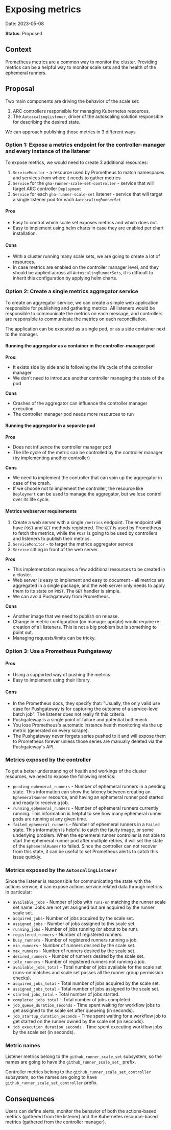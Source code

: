 # Exposing metrics

Date: 2023-05-08

**Status**: Proposed

## Context

Prometheus metrics are a common way to monitor the cluster. Providing metrics
can be a helpful way to monitor scale sets and the health of the ephemeral runners.

## Proposal

Two main components are driving the behavior of the scale set:

1. ARC controllers responsible for managing Kubernetes resources.
2. The `AutoscalingListener`, driver of the autoscaling solution responsible for
   describing the desired state.

We can approach publishing those metrics in 3 different ways

### Option 1: Expose a metrics endpoint for the controller-manager and every instance of the listener

To expose metrics, we would need to create 3 additional resources:

1. `ServiceMonitor` - a resource used by Prometheus to match namespaces and
   services from where it needs to gather metrics
2. `Service` for the `gha-runner-scale-set-controller` - service that will
   target ARC controller `Deployment`
3. `Service` for each `gha-runner-scale-set` listener - service that will target
   a single listener pod for each `AutoscalingRunnerSet`

#### Pros

- Easy to control which scale set exposes metrics and which does not.
- Easy to implement using helm charts in case they are enabled per chart
  installation.

#### Cons

- With a cluster running many scale sets, we are going to create a lot of
  resources.
- In case metrics are enabled on the controller manager level, and they should
  be applied across all `AutoscalingRunnerSets`, it is difficult to inherit this
  configuration by applying helm charts.

### Option 2: Create a single metrics aggregator service

To create an aggregator service, we can create a simple web application
responsible for publishing and gathering metrics. All listeners would be
responsible to communicate the metrics on each message, and controllers are
responsible to communicate the metrics on each reconciliation.

The application can be executed as a single pod, or as a side container next to
the manager.

#### Running the aggregator as a container in the controller-manager pod

**Pros:**
- It exists side by side and is following the life cycle of the controller
  manager
- We don't need to introduce another controller managing the state of the pod

**Cons**

- Crashes of the aggregator can influence the controller manager execution
- The controller manager pod needs more resources to run

#### Running the aggregator in a separate pod

**Pros**

- Does not influence the controller manager pod
- The life cycle of the metric can be controlled by the controller manager (by
  implementing another controller)

**Cons**

- We need to implement the controller that can spin up the aggregator in case of
  the crash.
- If we choose not to implement the controller, the resource like `Deployment`
  can be used to manage the aggregator, but we lose control over its life cycle.

#### Metrics webserver requirements

1. Create a web server with a single `/metrics` endpoint. The endpoint will have
   `POST` and `GET` methods registered. The `GET` is used by Prometheus to
   fetch the metrics, while the `POST` is going to be used by controllers and
   listeners to publish their metrics.
2. `ServiceMonitor` - to target the metrics aggregator service
3. `Service` sitting in front of the web server.

**Pros**

- This implementation requires a few additional resources to be created
  in a cluster.
- Web server is easy to implement and easy to document - all metrics are aggregated in a
  single package, and the web server only needs to apply them to its state on
  `POST`. The `GET` handler is simple.
- We can avoid Pushgateway from Prometheus.

**Cons**

- Another image that we need to publish on release.
- Change in metric configuration (on manager update) would require re-creation
  of all listeners. This is not a big problem but is something to point out.
- Managing requests/limits can be tricky.

### Option 3: Use a Prometheus Pushgateway

#### Pros

- Using a supported way of pushing the metrics.
- Easy to implement using their library.

#### Cons

- In the Prometheus docs, they specify that: "Usually, the only valid use case
  for Pushgateway is for capturing the outcome of a service-level batch job".
  The listener does not really fit this criteria.
- Pushgateway is a single point of failure and potential bottleneck.
- You lose Prometheus's automatic instance health monitoring via the up metric (generated on every scrape).
- The Pushgateway never forgets series pushed to it and will expose them to Prometheus forever unless those series are manually deleted via the Pushgateway's API.

### Metrics exposed by the controller

To get a better understanding of health and workings of the cluster
resources, we need to expose the following metrics:

- `pending_ephemeral_runners` - Number of ephemeral runners in a pending state.
  This information can show the latency between creating an `EphemeralRunner`
  resource, and having an ephemeral runner pod started and ready to receive a
  job.
- `running_ephemeral_runners` - Number of ephemeral runners currently running.
  This information is helpful to see how many ephemeral runner pods are running
  at any given time.
- `failed_ephemeral_runners` - Number of ephemeral runners in a `Failed` state.
  This information is helpful to catch the faulty image, or some underlying
  problem. When the ephemeral runner controller is not able to start the
  ephemeral runner pod after multiple retries, it will set the state of the
  `EphemeralRunner` to failed. Since the controller can not recover from this
  state, it can be useful to set Prometheus alerts to catch this issue quickly.

### Metrics exposed by the `AutoscalingListener`

Since the listener is responsible for communicating the state with the actions
service, it can expose actions service related data through metrics. In
particular:

- `available_jobs` - Number of jobs with `runs-on` matching the runner scale set name. Jobs are not yet assigned but are acquired by the runner scale set.
- `acquired_jobs`- Number of jobs acquired by the scale set.
- `assigned_jobs` - Number of jobs assigned to this scale set.
- `running_jobs` - Number of jobs running (or about to be run).
- `registered_runners` - Number of registered runners.
- `busy_runners` - Number of registered runners running a job.
- `min_runners` - Number of runners desired by the scale set.
- `max_runners` - Number of runners desired by the scale set.
- `desired_runners` - Number of runners desired by the scale set.
- `idle_runners` - Number of registered runners not running a job.
- `available_jobs_total` - Total number of jobs available for the scale set (runs-on matches and scale set passes all the runner group permission checks).
- `acquired_jobs_total` - Total number of jobs acquired by the scale set.
- `assigned_jobs_total` - Total number of jobs assigned to the scale set.
- `started_jobs_total` - Total number of jobs started.
- `completed_jobs_total` - Total number of jobs completed.
- `job_queue_duration_seconds` - Time spent waiting for workflow jobs to get assigned to the scale set after queueing (in seconds).
- `job_startup_duration_seconds` - Time spent waiting for a workflow job to get started on the runner owned by the scale set (in seconds).
- `job_execution_duration_seconds` - Time spent executing workflow jobs by the scale set (in seconds).

### Metric names

Listener metrics belong to the `github_runner_scale_set` subsystem, so the names
are going to have the `github_runner_scale_set_` prefix.

Controller metrics belong to the `github_runner_scale_set_controller` subsystem,
so the names are going to have `github_runner_scale_set_controller` prefix.

## Consequences

Users can define alerts, monitor the behavior of both the actions-based metrics
(gathered from the listener) and the Kubernetes resource-based metrics
(gathered from the controller manager).


